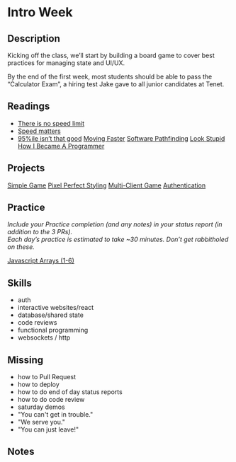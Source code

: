 # Intro Week

## Description

Kicking off the class, we’ll start by building a board game to cover best practices for managing state and UI/UX.

By the end of the first week, most students should be able to pass the “Calculator Exam”, a hiring test Jake gave to all junior candidates at Tenet.

## Readings
- [There is no speed limit](https://sive.rs/kimo)
- [Speed matters](https://www.scattered-thoughts.net/writing/speed-matters/)
- [95%ile isn’t that good](https://danluu.com/p95-skill/)
[Moving Faster](https://www.scattered-thoughts.net/writing/moving-faster/)
[Software Pathfinding](https://grantslatton.com/software-pathfinding)
[Look Stupid](https://danluu.com/look-stupid/)
[How I Became A Programmer](https://mattdeboard.net/2011/11/23/how-i-became-a-programmer/)

## Projects

[Simple Game](../assignments/simple-game.md)
[Pixel Perfect Styling](../assignments/styling.md)
[Multi-Client Game](../assignments/multi-game.md)
[Authentication](../assignments/auth.md)

## Practice
*Include your Practice completion (and any notes) in your status report (in addition to the 3 PRs).*  
*Each day’s practice is estimated to take \~30 minutes. Don’t get rabbitholed on these.*

[Javascript Arrays (1-6)](https://www.executeprogram.com/courses/javascript-array)

## Skills

- auth
- interactive websites/react
- database/shared state
- code reviews
- functional programming
- websockets / http

## Missing

- how to Pull Request
- how to deploy
- how to do end of day status reports
- how to do code review
- saturday demos
- "You can't get in trouble."
- "We serve you."
- "You can just leave!"

## Notes
